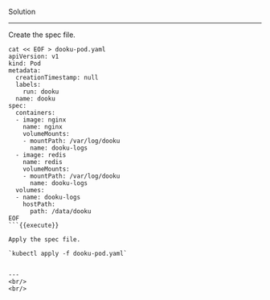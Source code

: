 Solution

---

Create the spec file.

```
cat << EOF > dooku-pod.yaml
apiVersion: v1
kind: Pod
metadata:
  creationTimestamp: null
  labels:
    run: dooku
  name: dooku
spec:
  containers:
  - image: nginx
    name: nginx
    volumeMounts:
    - mountPath: /var/log/dooku
      name: dooku-logs
  - image: redis
    name: redis
    volumeMounts:
    - mountPath: /var/log/dooku
      name: dooku-logs
  volumes:
  - name: dooku-logs
    hostPath:
      path: /data/dooku
EOF
```{{execute}}

Apply the spec file.

`kubectl apply -f dooku-pod.yaml`


---
<br/>
<br/>
